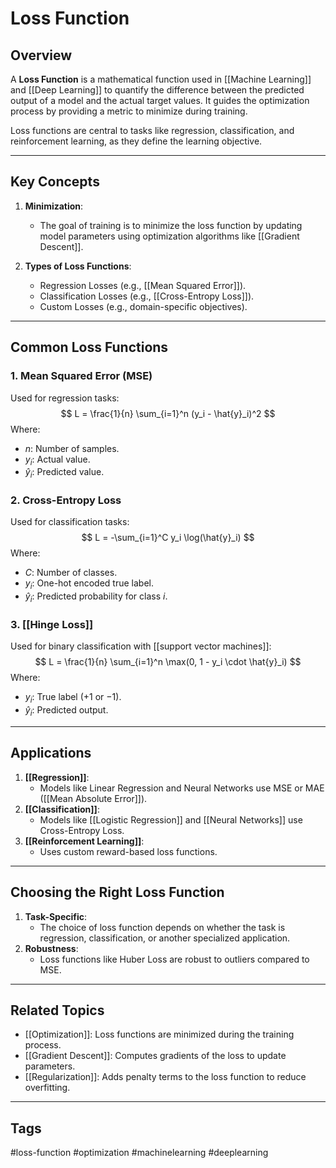 # Loss Function

## Overview
A **Loss Function** is a mathematical function used in [[Machine Learning]] and [[Deep Learning]] to quantify the difference between the predicted output of a model and the actual target values. It guides the optimization process by providing a metric to minimize during training.

Loss functions are central to tasks like regression, classification, and reinforcement learning, as they define the learning objective.

---

## Key Concepts

1. **Minimization**:
   - The goal of training is to minimize the loss function by updating model parameters using optimization algorithms like [[Gradient Descent]].

2. **Types of Loss Functions**:
   - Regression Losses (e.g., [[Mean Squared Error]]).
   - Classification Losses (e.g., [[Cross-Entropy Loss]]).
   - Custom Losses (e.g., domain-specific objectives).

---

## Common Loss Functions

### 1. **Mean Squared Error (MSE)**
Used for regression tasks:
$$
L = \frac{1}{n} \sum_{i=1}^n (y_i - \hat{y}_i)^2
$$
Where:
- $n$: Number of samples.
- $y_i$: Actual value.
- $\hat{y}_i$: Predicted value.

### 2. **Cross-Entropy Loss**
Used for classification tasks:
$$
L = -\sum_{i=1}^C y_i \log(\hat{y}_i)
$$
Where:
- $C$: Number of classes.
- $y_i$: One-hot encoded true label.
- $\hat{y}_i$: Predicted probability for class $i$.

### 3. **[[Hinge Loss]]**
Used for binary classification with [[support vector machines]]:
$$
L = \frac{1}{n} \sum_{i=1}^n \max(0, 1 - y_i \cdot \hat{y}_i)
$$
Where:
- $y_i$: True label ($+1$ or $-1$).
- $\hat{y}_i$: Predicted output.

---

## Applications

1. **[[Regression]]**:
   - Models like Linear Regression and Neural Networks use MSE or MAE ([[Mean Absolute Error]]).
2. **[[Classification]]**:
   - Models like [[Logistic Regression]] and [[Neural Networks]] use Cross-Entropy Loss.
3. **[[Reinforcement Learning]]**:
   - Uses custom reward-based loss functions.

---

## Choosing the Right Loss Function

1. **Task-Specific**:
   - The choice of loss function depends on whether the task is regression, classification, or another specialized application.
2. **Robustness**:
   - Loss functions like Huber Loss are robust to outliers compared to MSE.

---

## Related Topics

- [[Optimization]]: Loss functions are minimized during the training process.
- [[Gradient Descent]]: Computes gradients of the loss to update parameters.
- [[Regularization]]: Adds penalty terms to the loss function to reduce overfitting.

---

## Tags
#loss-function #optimization #machinelearning #deeplearning